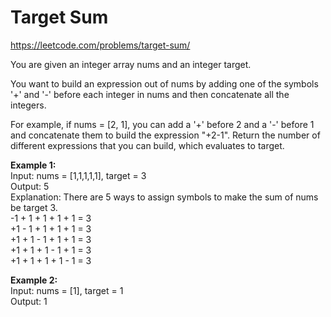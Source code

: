 # Target Sum
https://leetcode.com/problems/target-sum/

You are given an integer array nums and an integer target.

You want to build an expression out of nums by adding one of the symbols '+' and '-' before each integer in nums and then concatenate all the integers.

For example, if nums = [2, 1], you can add a '+' before 2 and a '-' before 1 and concatenate them to build the expression "+2-1".
Return the number of different expressions that you can build, which evaluates to target.

<b>Example 1:</b>\
Input: nums = [1,1,1,1,1], target = 3\
Output: 5\
Explanation: There are 5 ways to assign symbols to make the sum of nums be target 3.\
-1 + 1 + 1 + 1 + 1 = 3\
+1 - 1 + 1 + 1 + 1 = 3\
+1 + 1 - 1 + 1 + 1 = 3\
+1 + 1 + 1 - 1 + 1 = 3\
+1 + 1 + 1 + 1 - 1 = 3

<b>Example 2:</b>\
Input: nums = [1], target = 1\
Output: 1